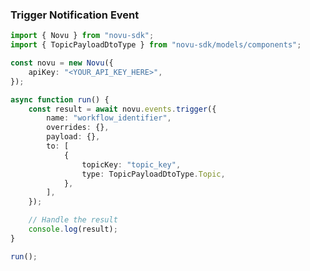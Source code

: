 <!-- Start SDK Example Usage [usage] -->
### Trigger Notification Event

```typescript
import { Novu } from "novu-sdk";
import { TopicPayloadDtoType } from "novu-sdk/models/components";

const novu = new Novu({
    apiKey: "<YOUR_API_KEY_HERE>",
});

async function run() {
    const result = await novu.events.trigger({
        name: "workflow_identifier",
        overrides: {},
        payload: {},
        to: [
            {
                topicKey: "topic_key",
                type: TopicPayloadDtoType.Topic,
            },
        ],
    });

    // Handle the result
    console.log(result);
}

run();

```
<!-- End SDK Example Usage [usage] -->